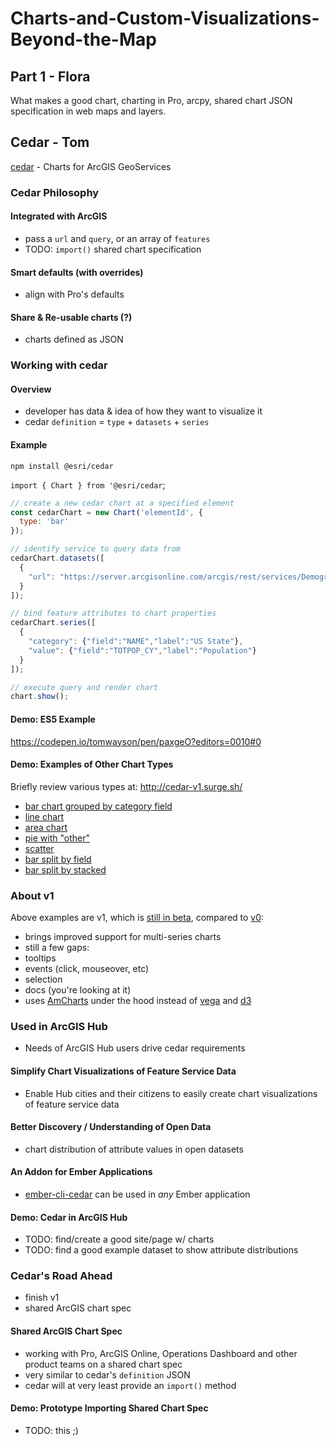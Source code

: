 # Charts-and-Custom-Visualizations-Beyond-the-Map

## Part 1 - Flora
What makes a good chart, charting in Pro, arcpy, shared chart JSON specification in web maps and layers.

## Cedar - Tom

[cedar] - Charts for ArcGIS GeoServices

### Cedar Philosophy

#### Integrated with ArcGIS
- pass a `url` and `query`, or an array of `features`
- TODO: `import()` shared chart specification

#### Smart defaults (with overrides)
- align with Pro's defaults

#### Share & Re-usable charts (?)
- charts defined as JSON

### Working with cedar

#### Overview
- developer has data & idea of how they want to visualize it
- cedar `definition` = `type` + `datasets` + `series`

#### Example

`npm install @esri/cedar`

`import { Chart } from '@esri/cedar`;

```js
// create a new cedar chart at a specified element 
const cedarChart = new Chart('elementId', {
  type: 'bar'
});
```

```js
// identify service to query data from
cedarChart.datasets([
  {
    "url": "https://server.arcgisonline.com/arcgis/rest/services/Demographis/USA_Population_Density/MapServer/4"
  }
]);
```

```js
// bind feature attributes to chart properties
cedarChart.series([
  {
    "category": {"field":"NAME","label":"US State"},
    "value": {"field":"TOTPOP_CY","label":"Population"}
  }
]);
```

```js
// execute query and render chart
chart.show();
```

#### Demo: ES5 Example
https://codepen.io/tomwayson/pen/paxgeO?editors=0010#0

#### Demo: Examples of Other Chart Types
Briefly review various types at: http://cedar-v1.surge.sh/
- [bar chart grouped by category field](http://cedar-v1.surge.sh/?type=bar)
- [line chart](http://cedar-v1.surge.sh/?type=line)
- [area chart](http://cedar-v1.surge.sh/?type=area)
- [pie with "other"](http://cedar-v1.surge.sh/?type=pie)
- [scatter](http://cedar-v1.surge.sh/?type=scatter)
- [bar split by field](http://cedar-v1.surge.sh/?type=bar-grouped)
- [bar split by stacked](http://cedar-v1.surge.sh/?type=bar-stacked)

### About v1
Above examples are v1, which is [still in beta](https://github.com/Esri/cedar/milestone/6), compared to [v0](http://esri.github.io/cedar/):
- brings improved support for multi-series charts
- still a few gaps:
 - tooltips
 - events (click, mouseover, etc)
 - selection
 - docs (you're looking at it)
- uses [AmCharts] under the hood instead of [vega](https://vega.github.io/vega/) and [d3](https://d3js.org/)

### Used in ArcGIS Hub
- Needs of ArcGIS Hub users drive cedar requirements

#### Simplify Chart Visualizations of Feature Service Data
- Enable Hub cities and their citizens to easily create chart visualizations of feature service data

#### Better Discovery / Understanding of Open Data
- chart distribution of attribute values in open datasets

#### An Addon for Ember Applications
- [ember-cli-cedar] can be used in _any_ Ember application

#### Demo: Cedar in ArcGIS Hub
- TODO: find/create a good site/page w/ charts
- TODO: find a good example dataset to show attribute distributions

### Cedar's Road Ahead
- finish v1
- shared ArcGIS chart spec

#### Shared ArcGIS Chart Spec
- working with Pro, ArcGIS Online, Operations Dashboard and other product teams on a shared chart spec
- very similar to cedar's `definition` JSON
- cedar will at very least provide an `import()` method

#### Demo: Prototype Importing Shared Chart Spec
- TODO: this ;)

[cedar]:https://github.com/Esri/cedar
[AmCharts]:https://www.amcharts.com/
[ember-cli-cedar]:https://github.com/Esri/ember-cli-cedar

